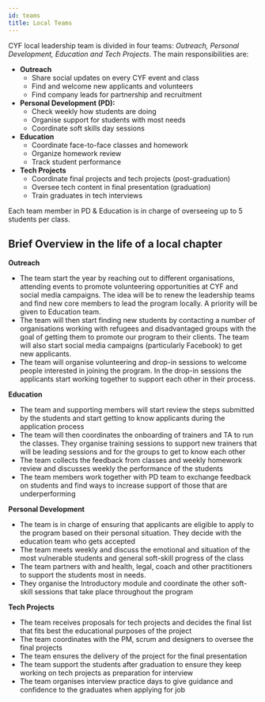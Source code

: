 ```yaml
---
id: teams
title: Local Teams
---
```


CYF local leadership team is divided in four teams: _Outreach, Personal Development, Education and Tech Projects_. The main responsibilities are:

- **Outreach**
  - Share social updates on every CYF event and class
  - Find and welcome new applicants and volunteers
  - Find company leads for partnership and recruitment
- **Personal Development (PD):**
  - Check weekly how students are doing
  - Organise support for students with most needs
  - Coordinate soft skills day sessions
- **Education**
  - Coordinate face-to-face classes and homework
  - Organize homework review
  - Track student performance
- **Tech Projects**
  - Coordinate final projects and tech projects (post-graduation)
  - Oversee tech content in final presentation (graduation)
  - Train graduates in tech interviews

Each team member in PD & Education is in charge of overseeing up to 5 students per class.

## Brief Overview in the life of a local chapter

**Outreach**

- The team start the year by reaching out to different organisations, attending events to promote volunteering opportunities at CYF and social media campaigns. The idea will be to renew the leadership teams and find new core members to lead the program locally. A priority will be given to Education team.
- The team will then start finding new students by contacting a number of organisations working with refugees and disadvantaged groups with the goal of getting them to promote our program to their clients. The team will also start social media campaigns (particularly Facebook) to get new applicants.
- The team will organise volunteering and drop-in sessions to welcome people interested in joining the program. In the drop-in sessions the applicants start working together to support each other in their process.

**Education**

- The team and supporting members will start review the steps submitted by the students and start getting to know applicants during the application process
- The team will then coordinates the onboarding of trainers and TA to run the classes. They organise training sessions to support new trainers that will be leading sessions and for the groups to get to know each other
- The team collects the feedback from classes and weekly homework review and discusses weekly the performance of the students
- The team members work together with PD team to exchange feedback on students and find ways to increase support of those that are underperforming

**Personal Development**

- The team is in charge of ensuring that applicants are eligible to apply to the program based on their personal situation. They decide with the education team who gets accepted
- The team meets weekly and discuss the emotional and situation of the most vulnerable students and general soft-skill progress of the class
- The team partners with and health, legal, coach and other practitioners to support the students most in needs.
- They organise the Introductory module and coordinate the other soft-skill sessions that take place throughout the program

**Tech Projects**

- The team receives proposals for tech projects and decides the final list that fits best the educational purposes of the project
- The team coordinates with the PM, scrum and designers to oversee the final projects
- The team ensures the delivery of the project for the final presentation
- The team support the students after graduation to ensure they keep working on tech projects as preparation for interview
- The team organises interview practice days to give guidance and confidence to the graduates when applying for job
